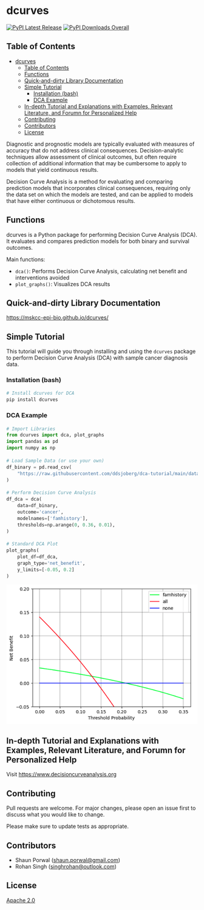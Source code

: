 # dcurves

[![PyPI Latest Release](https://img.shields.io/pypi/v/dcurves.svg)](https://pypi.org/project/dcurves/)
[![PyPI Downloads Overall](https://static.pepy.tech/badge/dcurves)](https://pepy.tech/projects/dcurves)

## Table of Contents

- [dcurves](#dcurves)
  - [Table of Contents](#table-of-contents)
  - [Functions](#functions)
  - [Quick-and-dirty Library Documentation](#quick-and-dirty-library-documentation)
  - [Simple Tutorial](#simple-tutorial)
    - [Installation (bash)](#installation-bash)
    - [DCA Example](#dca-example)
  - [In-depth Tutorial and Explanations with Examples, Relevant Literature, and Forumn for Personalized Help](#in-depth-tutorial-and-explanations-with-examples-relevant-literature-and-forumn-for-personalized-help)
  - [Contributing](#contributing)
  - [Contributors](#contributors)
  - [License](#license)

Diagnostic and prognostic models are typically evaluated with measures of accuracy that do not address clinical consequences. Decision-analytic techniques allow assessment of clinical outcomes, but often require collection of additional information that may be cumbersome to apply to models that yield continuous results.

Decision Curve Analysis is a method for evaluating and comparing prediction models that incorporates clinical consequences, requiring only the data set on which the models are tested, and can be applied to models that have either continuous or dichotomous results.

## Functions

dcurves is a Python package for performing Decision Curve Analysis (DCA). It evaluates and compares prediction models for both binary and survival outcomes.

Main functions:

- `dca()`: Performs Decision Curve Analysis, calculating net benefit and interventions avoided
- `plot_graphs()`: Visualizes DCA results

## Quick-and-dirty Library Documentation

https://mskcc-epi-bio.github.io/dcurves/

## Simple Tutorial

This tutorial will guide you through installing and using the `dcurves` package to perform Decision Curve Analysis (DCA) with sample cancer diagnosis data.

### Installation (bash)

```bash
# Install dcurves for DCA
pip install dcurves
```

### DCA Example

```python
# Import Libraries
from dcurves import dca, plot_graphs
import pandas as pd
import numpy as np

# Load Sample Data (or use your own)
df_binary = pd.read_csv(
    "https://raw.githubusercontent.com/ddsjoberg/dca-tutorial/main/data/df_binary.csv"
)

# Perform Decision Curve Analysis
df_dca = dca(
    data=df_binary,
    outcome='cancer',
    modelnames=['famhistory'],
    thresholds=np.arange(0, 0.36, 0.01),
)

# Standard DCA Plot
plot_graphs(
    plot_df=df_dca,
    graph_type='net_benefit',
    y_limits=[-0.05, 0.2]
)

```

![DCA Plot](https://github.com/MSKCC-Epi-Bio/dcurves/raw/main/public/simple_binary_dca.png)

## In-depth Tutorial and Explanations with Examples, Relevant Literature, and Forumn for Personalized Help

Visit <https://www.decisioncurveanalysis.org>

## Contributing

Pull requests are welcome. For major changes, please open an issue first to discuss what you would like to change.

Please make sure to update tests as appropriate.

## Contributors

- Shaun Porwal (<shaun.porwal@gmail.com>)
- Rohan Singh (<singhrohan@outlook.com>)

## License

[Apache 2.0](https://choosealicense.com/licenses/apache-2.0/)
